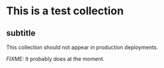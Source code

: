 # This is a test collection

## subtitle

This collection should not appear in production deployments.

_FIXME:_ It probably does at the moment.

<Media id={1} />
